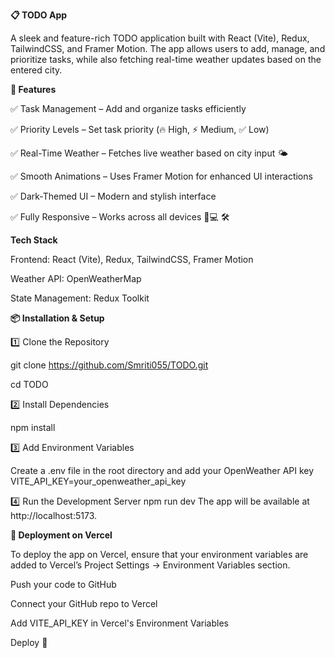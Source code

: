 **📋 TODO App**


A sleek and feature-rich TODO application built with React (Vite), Redux, TailwindCSS, and Framer Motion. The app allows users to add, manage, and prioritize tasks, while also fetching real-time weather updates based on the entered city.

**🚀 Features**

✅ Task Management – Add and organize tasks efficiently

✅ Priority Levels – Set task priority (🔥 High, ⚡ Medium, ✅ Low) 

✅ Real-Time Weather – Fetches live weather based on city input 🌤️ 

✅ Smooth Animations – Uses Framer Motion for enhanced UI interactions

✅ Dark-Themed UI – Modern and stylish interface 

✅ Fully Responsive – Works across all devices 📱💻 🛠️ 

**Tech Stack**

Frontend: React (Vite), Redux, TailwindCSS, Framer Motion 

Weather API: OpenWeatherMap 

State Management: Redux Toolkit 

**📦 Installation & Setup**

1️⃣ Clone the Repository 

git clone https://github.com/Smriti055/TODO.git 

cd TODO 

2️⃣ Install Dependencies 

npm install 

3️⃣ Add Environment Variables 

Create a .env file in the root directory and add your OpenWeather API key VITE_API_KEY=your_openweather_api_key 

4️⃣ Run the Development Server npm run dev The app will be available at http://localhost:5173. 

**🚀 Deployment on Vercel**

To deploy the app on Vercel, ensure that your environment variables are added to Vercel’s Project Settings → Environment Variables section. 

Push your code to GitHub 

Connect your GitHub repo to Vercel

Add VITE_API_KEY in Vercel's Environment Variables 

Deploy 🎉
